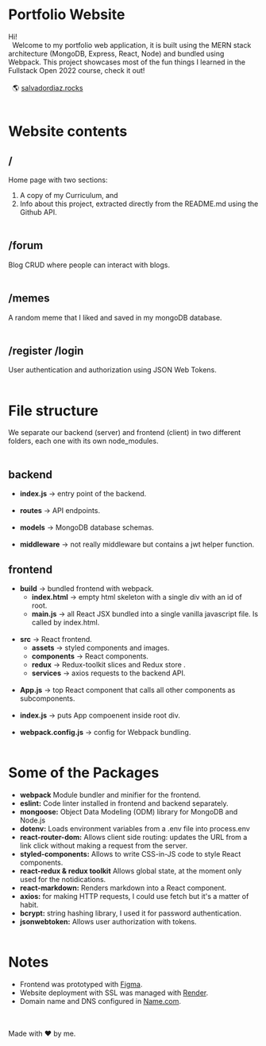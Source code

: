 # Portfolio Website
Hi!
\
&nbsp;
Welcome to my portfolio web application, it is built using the MERN stack architecture (MongoDB, Express, React, Node) and bundled using Webpack.
This project showcases most of the fun things I learned in the Fullstack Open 2022 course, check it out!
\
&nbsp;
\
&nbsp;
🌎 [salvadordiaz.rocks](https://salvadordiaz.rocks/)
\
&nbsp;
# Website contents

## /
Home page with two sections: 
1. A copy of my Curriculum, and 
2. Info about this project, extracted directly from the README.md using the Github API.
\
&nbsp;

## /forum
Blog CRUD where people can interact with blogs.
\
&nbsp;

## /memes
A random meme that I liked and saved in my mongoDB database.
\
&nbsp;

## /register /login

User authentication and authorization using JSON Web Tokens.
\
&nbsp;

# File structure
We separate our backend (server) and frontend (client) in two different folders, each one with its own node_modules.
\
&nbsp;

## backend
- **index.js** -> entry point of the backend.
\
&nbsp;
- **routes** -> API endpoints.
\
&nbsp;
- **models** -> MongoDB database schemas.
\
&nbsp;
- **middleware** -> not really middleware but contains a jwt helper function.

## frontend
- **build** -> bundled frontend with webpack.
  - **index.html** -> empty html skeleton with a single div with an id of root.
  - **main.js** -> all React JSX bundled into a single vanilla javascript file. Is called by index.html.
\
&nbsp;
- **src** -> React frontend.
  - **assets** -> styled components and images.
  - **components** -> React components.
  - **redux** -> Redux-toolkit slices and Redux store .
  - **services** -> axios requests to the backend API.
\
&nbsp;
- **App.js** -> top React component that calls all other components as subcomponents.
\
&nbsp;
- **index.js** -> puts App compoenent inside root div.
\
&nbsp;
- **webpack.config.js** -> config for Webpack bundling.
\
&nbsp;

# Some of the Packages

- **webpack** Module bundler and minifier for the frontend.
- **eslint:** Code linter installed in frontend and backend separately.
- **mongoose:** Object Data Modeling (ODM) library for MongoDB and Node.js
- **dotenv:** Loads environment variables from a .env file into process.env
- **react-router-dom:** Allows client side routing: updates the URL from a link click without making a request from the server.
- **styled-components:** Allows to write CSS-in-JS code to style React components.
- **react-redux & redux toolkit** Allows global state, at the moment only used for the notidications.
- **react-markdown:** Renders markdown into a React component.
- **axios:** for making HTTP requests, I could use fetch but it's a matter of habit.
- **bcrypt:** string hashing library, I used it for password authentication.
- **jsonwebtoken:** Allows user authorization with tokens.
\
&nbsp;

# Notes
- Frontend was prototyped with [Figma](https://www.figma.com/file/SsXrI0iPo1bbsZCgQWHHqr/salvador-diaz.io?node-id=3%3A3&t=58m37SeeebSK8zcw-1).
- Website deployment with SSL was managed with [Render](https://render.com/).
- Domain name and DNS configured in [Name.com](https://www.name.com/).
\
&nbsp;
\
&nbsp;

Made with ❤ by me.